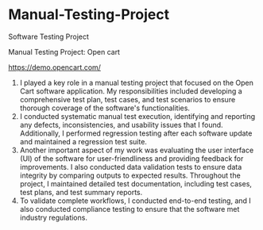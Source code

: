 # Manual-Testing-Project
Software Testing Project

Manual Testing Project: Open cart

https://demo.opencart.com/

1) I played a key role in a manual testing project that focused on the Open 
Cart software application. My responsibilities included developing a 
comprehensive test plan, test cases, and test scenarios to ensure thorough 
coverage of the software's functionalities. 
2) I conducted systematic manual test execution, identifying and reporting 
any defects, inconsistencies, and usability issues that I found. 
Additionally, I performed regression testing after each software update 
and maintained a regression test suite.
3) Another important aspect of my work was evaluating the user interface 
(UI) of the software for user-friendliness and providing feedback for 
improvements. I also conducted data validation tests to ensure data 
integrity by comparing outputs to expected results. Throughout the 
project, I maintained detailed test documentation, including test cases, 
test plans, and test summary reports.
4) To validate complete workflows, I conducted end-to-end testing, and I 
also conducted compliance testing to ensure that the software met 
industry regulations.
